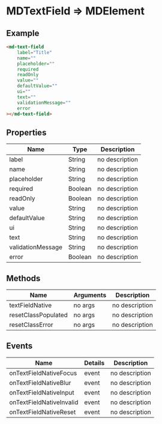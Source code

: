 # MDTextField => MDElement

## Example
```html
<md-text-field
    label="Title"
    name=""
    placeholder=""
    required
    readOnly
    value=""
    defaultValue=""
    ui=""
    text=""
    validationMessage=""
    error
></md-text-field>
```

## Properties
Name | Type | Description
--- | --- | ---
label | String | no description
name | String | no description
placeholder | String | no description
required | Boolean | no description
readOnly | Boolean | no description
value | String | no description
defaultValue | String | no description
ui | String | no description
text | String | no description
validationMessage | String | no description
error | Boolean | no description

## Methods
Name | Arguments | Description
--- | --- | ---
textFieldNative | no args | no description
resetClassPopulated | no args | no description
resetClassError | no args | no description

## Events
Name | Details | Description
--- | --- | ---
onTextFieldNativeFocus | event | no description
onTextFieldNativeBlur | event | no description
onTextFieldNativeInput | event | no description
onTextFieldNativeInvalid | event | no description
onTextFieldNativeReset | event | no description

